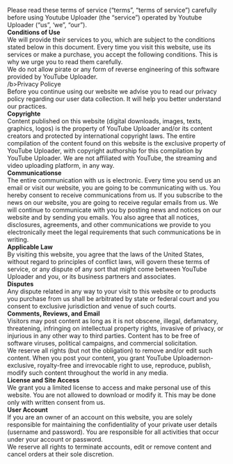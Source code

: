 Please read these terms of service (“terms”, “terms of service”) carefully before using Youtube Uploader (the “service”) operated by Youtube Uploader (“us”, ‘we”, “our”).<br/>
<b>Conditions of Use</b><br/>
We will provide their services to you, which are subject to the conditions stated below in this document. Every time you visit this website, use its services or make a purchase, you accept the following conditions. This is why we urge you to read them carefully.<br/>
We do not allow pirate or any form of reverse engineering of this software provided by YouTube Uploader.<br/>
/b>Privacy Policye</b><br/>
Before you continue using our website we advise you to read our privacy policy regarding our user data collection. It will help you better understand our practices.<br/>
<b>Copyrighte</b><br/>
Content published on this website (digital downloads, images, texts, graphics, logos) is the property of YouTube Uploader and/or its content creators and protected by international copyright laws. The entire compilation of the content found on this website is the exclusive property of YouTube Uploader, with copyright authorship for this compilation by YouTube Uploader. We are not affiliated with YouTube, the streaming and video uploading platform, in any way.<br/>
<b>Communicationse</b><br/>
The entire communication with us is electronic. Every time you send us an email or visit our website, you are going to be communicating with us. You hereby consent to receive communications from us. If you subscribe to the news on our website, you are going to receive regular emails from us. We will continue to communicate with you by posting news and notices on our website and by sending you emails. You also agree that all notices, disclosures, agreements, and other communications we provide to you electronically meet the legal requirements that such communications be in writing.<br/>
<b>Applicable Law</b><br/>
By visiting this website, you agree that the laws of the United States, without regard to principles of conflict laws, will govern these terms of service, or any dispute of any sort that might come between YouTube Uploader and you, or its business partners and associates.<br/>
<b>Disputes</b><br/>
Any dispute related in any way to your visit to this website or to products you purchase from us shall be arbitrated by state or federal court and you consent to exclusive jurisdiction and venue of such courts.<br/>
<b>Comments, Reviews, and Email</b><br/>
Visitors may post content as long as it is not obscene, illegal, defamatory, threatening, infringing on intellectual property rights, invasive of privacy, or injurious in any other way to third parties. Content has to be free of software viruses, political campaigns, and commercial solicitation.<br/>
We reserve all rights (but not the obligation) to remove and/or edit such content. When you post your content, you grant YouTube Uploadernon-exclusive, royalty-free and irrevocable right to use, reproduce, publish, modify such content throughout the world in any media.<br/>
<b>License and Site Access</b><br/>
We grant you a limited license to access and make personal use of this website. You are not allowed to download or modify it. This may be done only with written consent from us.<br/>
<b>User Account</b><br/>
If you are an owner of an account on this website, you are solely responsible for maintaining the confidentiality of your private user details (username and password). You are responsible for all activities that occur under your account or password.<br/>
We reserve all rights to terminate accounts, edit or remove content and cancel orders at their sole discretion.

